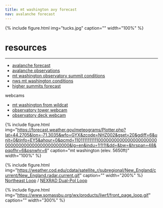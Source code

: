 ```yaml
---
title: mt washington avy forecast
nav: avalanche forecast
---
```

{% include figure.html img="tucks.jpg" caption="" width="100%" %}

# resources
--------
* [avalanche forecast](https://www.mountwashingtonavalanchecenter.org/forecasts/#/presidential-range)
* [avalanche observations](https://www.mountwashingtonavalanchecenter.org/observations/#/view)
* [mt washington observatory summit conditions](https://www.mountwashington.org/experience-the-weather/current-summit-conditions.aspx)
* [nws mt washington conditions](https://forecast.weather.gov/MapClick.php?lat=44.27049000000005&lon=-71.30345999999997)
* [higher summits forecast](https://www.mountwashington.org/experience-the-weather/higher-summit-forecast.aspx)

webcams  
* [mt washington from wildcat](https://www.youtube.com/watch?v=p24ghWgdpew)
* [observatory tower webcam](https://www.youtube.com/watch?v=5qVHjf7hKZU)
* [observatory deck webcam](https://www.youtube.com/watch?v=RUN2G9r136c)  

{% include figure.html img="https://forecast.weather.gov/meteograms/Plotter.php?lat=44.2705&lon=-71.3035&wfo=GYX&zcode=NHZ002&gset=20&gdiff=6&unit=0&tinfo=EY5&ahour=0&pcmd=11011111111110000000000000000000000000000000000000000000000&lg=en&indu=1!1!1!&dd=&bw=&hrspan=48&pqpfhr=6&psnwhr=6" caption="mt washington (elev. 5650ft)" width="100%" %}

{% include figure.html img="https://weather.cod.edu/cdata/satellite_r/subregional/New_England/current/New_England.radar.current.gif" caption="" width="200%" %}
[Northeast Loop](https://weather.cod.edu/satrad/?parms=subregional-New_England-comp_radar-48-0-100-1&checked=map&colorbar=undefined) / 
[NEXRAD Dual-Pol Loop](https://weather.cod.edu/satrad/nexrad/?parms=GYX-N0B-1-24-50-usa-rad)

{% include figure.html img="https://www.somassbu.org/wx/products/liwrf/front_page_loop.gif" caption="" width="300%" %}




